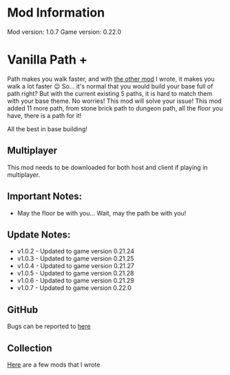# Mod Information
Mod version: 1.0.7
Game version: 0.22.0

# Vanilla Path +
Path makes you walk faster, and with [the other mod](https://steamcommunity.com/sharedfiles/filedetails/?id=2829083798) I wrote, it makes you walk a lot faster 😉
So... it's normal that you would build your base full of path right? But with the current existing 5 paths, it is hard to match them with your base theme.
No worries! This mod will solve your issue! This mod added 11 more path, from stone brick path to dungeon path, all the floor you have, there is a path for it!

All the best in base building!

## Multiplayer
This mod needs to be downloaded for both host and client if playing in multiplayer.

## Important Notes:
- May the floor be with you... Wait, may the path be with you!

## Update Notes:
- v1.0.2 - Updated to game version 0.21.24
- v1.0.3 - Updated to game version 0.21.25
- v1.0.4 - Updated to game version 0.21.27
- v1.0.5 - Updated to game version 0.21.28
- v1.0.6 - Updated to game version 0.21.29
- v1.0.7 - Updated to game version 0.22.0

## GitHub
Bugs can be reported to [here](https://github.com/dianchia/VanillaPathPlus/issues)

## Collection
[Here](https://github.com/dianchia/Necesse-Mods) are a few mods that I wrote